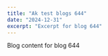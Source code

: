 ```yaml
---
title: "Ak test blogs 644"
date: "2024-12-31"
excerpt: "Excerpt for blog 644"
---
```


Blog content for blog 644
